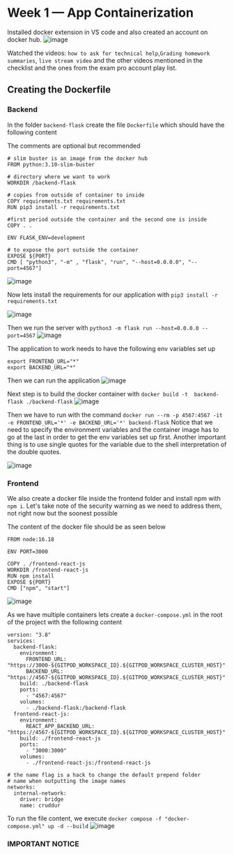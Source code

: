 # Week 1 — App Containerization

Installed docker extension in VS code and also created an account on docker hub.
![image](https://user-images.githubusercontent.com/46797181/221718236-70b19e03-e2ca-4e6e-bd71-c2e84905e433.png)

Watched the videos: `how to ask for technical help`,`Grading homework summaries`, `live stream video` and the other videos mentioned in the checklist and the ones from the exam pro account play list. 

## Creating the Dockerfile 

### Backend

In the folder `backend-flask` create the file `Dockerfile` which should have the following content 

The comments are optional but recommended 

```
# slim buster is an image from the docker hub
FROM python:3.10-slim-buster

# directory where we want to work
WORKDIR /backend-flask

# copies from outside of container to inside
COPY requirements.txt requirements.txt
RUN pip3 install -r requirements.txt

#first period outside the container and the second one is inside 
COPY . .

ENV FLASK_ENV=development

# to expose the port outside the container
EXPOSE ${PORT}
CMD [ "python3", "-m" , "flask", "run", "--host=0.0.0.0", "--port=4567"]

```

![image](https://user-images.githubusercontent.com/46797181/221719296-cf484ac5-24a4-4135-a16d-2eb39f226955.png)

Now lets install the requirements for our application with `pip3 install -r requirements.txt`

![image](https://user-images.githubusercontent.com/46797181/221723586-647948f2-b6c2-4895-a147-d708dfe46066.png)

Then we run the server with `python3 -m flask run --host=0.0.0.0 --port=4567`
![image](https://user-images.githubusercontent.com/46797181/221750324-2d08d683-684c-4483-8219-56377bc8c8df.png)

The application to work needs to have the following env variables set up
```
export FRONTEND_URL="*"
export BACKEND_URL="*"
```
Then we can run the application
![image](https://user-images.githubusercontent.com/46797181/221751795-a3f8f170-9dca-4328-8fec-998623d8a974.png)

Next step is to build the docker container with `docker build -t  backend-flask ./backend-flask`
![image](https://user-images.githubusercontent.com/46797181/221758125-7023a3a9-a89b-4b50-8172-6dc064dab0ce.png)

Then we have to run with the command `docker run --rm -p 4567:4567 -it -e FRONTEND_URL='*' -e BACKEND_URL='*' backend-flask`
Notice that we need to specify the environment variables and the container image has to go at the last in order to get the env variables set up first. Another important thing is to use single quotes for the variable due to the shell interpretation of the double quotes. 

![image](https://user-images.githubusercontent.com/46797181/221758702-aab8b46d-5670-4d11-81e4-2dd558c67953.png)

### Frontend 

We also create a docker file inside the frontend folder and install npm with `npm i`. Let's take note of the security warning as we need to address them, not right now but the soonest possible 

The content of the docker file should be as seen below 

```
FROM node:16.18

ENV PORT=3000

COPY . /frontend-react-js
WORKDIR /frontend-react-js
RUN npm install
EXPOSE ${PORT}
CMD ["npm", "start"]
```
![image](https://user-images.githubusercontent.com/46797181/221760733-221cab98-5268-4320-9842-9efd2b3724bc.png)

As we have multiple containers lets create a `docker-compose.yml` in the root of the project with the following content 

```
version: "3.8"
services:
  backend-flask:
    environment:
      FRONTEND_URL: "https://3000-${GITPOD_WORKSPACE_ID}.${GITPOD_WORKSPACE_CLUSTER_HOST}"
      BACKEND_URL: "https://4567-${GITPOD_WORKSPACE_ID}.${GITPOD_WORKSPACE_CLUSTER_HOST}"
    build: ./backend-flask
    ports:
      - "4567:4567"
    volumes:
      - ./backend-flask:/backend-flask
  frontend-react-js:
    environment:
      REACT_APP_BACKEND_URL: "https://4567-${GITPOD_WORKSPACE_ID}.${GITPOD_WORKSPACE_CLUSTER_HOST}"
    build: ./frontend-react-js
    ports:
      - "3000:3000"
    volumes:
      - ./frontend-react-js:/frontend-react-js

# the name flag is a hack to change the default prepend folder
# name when outputting the image names
networks: 
  internal-network:
    driver: bridge
    name: cruddur

```
To run the file content, we execute  `docker compose -f "docker-compose.yml" up -d --build`
![image](https://user-images.githubusercontent.com/46797181/221762002-d56b8bf6-5f78-44b0-8494-71c1fed0455f.png)

### **IMPORTANT NOTICE** 

